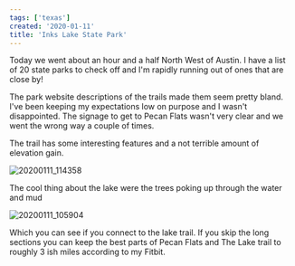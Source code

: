 ```yaml
---
tags: ['texas']
created: '2020-01-11'
title: 'Inks Lake State Park'
---
```


Today we went about an hour and a half North West of Austin. I have a list of 20 state parks to check off and I'm rapidly running out of ones that are close by!

The park website descriptions of the trails made them seem pretty bland. I've been keeping my expectations low on purpose and I wasn't disappointed. The signage to get to Pecan Flats wasn't very clear and we went the wrong way a couple of times.

The trail has some interesting features and a not terrible amount of elevation gain.

![20200111_114358](/images/20200111_114358.jpg)

The cool thing about the lake were the trees poking up through the water and mud

![20200111_105904](/images/20200111_105904.jpg)

Which you can see if you connect to the lake trail. If you skip the long sections you can keep the best parts of Pecan Flats and The Lake trail to roughly 3 ish miles according to my Fitbit.

